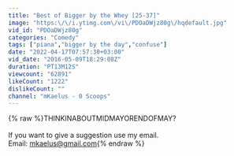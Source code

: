 ```yaml
---
title: "Best of Bigger by the Whey [25-37]"
image: "https:\/\/i.ytimg.com\/vi\/PDOaDWjz80g\/hqdefault.jpg"
vid_id: "PDOaDWjz80g"
categories: "Comedy"
tags: ["piana","bigger by the day","confuse"]
date: "2022-04-17T07:57:30+03:00"
vid_date: "2016-05-09T18:29:08Z"
duration: "PT13M12S"
viewcount: "62891"
likeCount: "1222"
dislikeCount: ""
channel: "mKaelus - 0 Scoops"
---
```

{% raw %}THINKINABOUTMIDMAYORENDOFMAY?<br /><br />If you want to give a suggestion use my email.<br />Email: mkaelus@gmail.com{% endraw %}

